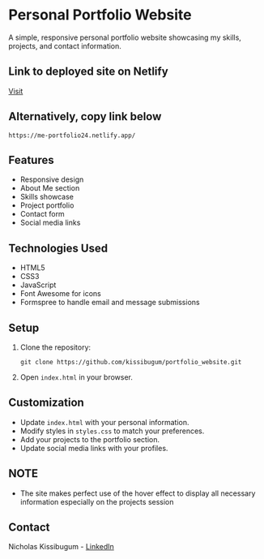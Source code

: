 # Personal Portfolio Website
A simple, responsive personal portfolio website showcasing my skills, projects, and contact information.


## Link to deployed site on Netlify
[Visit](https://me-portfolio24.netlify.app/)

## Alternatively, copy link below
   ```
   https://me-portfolio24.netlify.app/
  ```


## Features

- Responsive design
- About Me section
- Skills showcase
- Project portfolio
- Contact form
- Social media links

## Technologies Used

- HTML5
- CSS3
- JavaScript
- Font Awesome for icons
- Formspree to handle email and message submissions

## Setup

1. Clone the repository:
   ```
   git clone https://github.com/kissibugum/portfolio_website.git
   ```
2. Open `index.html` in your browser.

## Customization

- Update `index.html` with your personal information.
- Modify styles in `styles.css` to match your preferences.
- Add your projects to the portfolio section.
- Update social media links with your profiles.

## NOTE
- The site makes perfect use of the hover effect to display all necessary information especially on the projects session


## Contact

Nicholas Kissibugum - [LinkedIn](https://www.linkedin.com/in/nicholas-kissibugum-364003252/)

